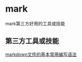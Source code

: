 # mark
mark第三方好用的工具或技能

## 第三方工具或技能
[markdown文件的基本常用编写语法](https://www.cnblogs.com/liugang-vip/p/6337580.html) 